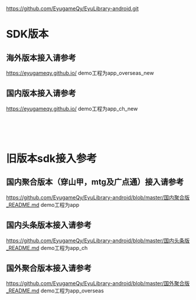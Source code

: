 https://github.com/EyugameQy/EyuLibrary-android.git

# SDK版本
## 海外版本接入请参考
https://eyugameqy.github.io/
demo工程为app_overseas_new

## 国内版本接入请参考
https://eyugameqy.github.io/
demo工程为app_ch_new

<br>
<br>
<br>

# 旧版本sdk接入参考
## 国内聚合版本（穿山甲，mtg及广点通）接入请参考
https://github.com/EyugameQy/EyuLibrary-android/blob/master/国内聚合版_README.md
demo工程为app

## 国内头条版本接入请参考
https://github.com/EyugameQy/EyuLibrary-android/blob/master/国内头条版_README.md
demo工程为app_ch

## 国外聚合版本接入请参考
https://github.com/EyugameQy/EyuLibrary-android/blob/master/国外聚合版_README.md
demo工程为app_overseas

